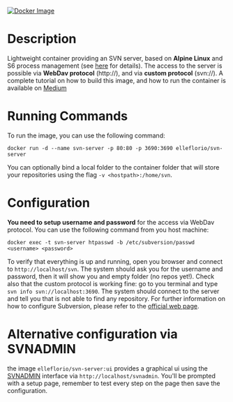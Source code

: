 [![Docker Image](https://img.shields.io/badge/docker%20image-available-green.svg)](https://hub.docker.com/r/elleflorio/svn-server/)

# Description
Lightweight container providing an SVN server, based on **Alpine Linux** and S6 process management (see [here](https://github.com/smebberson/docker-alpine) for details).
The access to the server is possible via **WebDav protocol** (http://), and via **custom protocol** (svn://).
A complete tutorial on how to build this image, and how to run the container is available on [Medium](https://medium.com/@elle.florio/the-svn-dockerization-84032e11d88d#.bafh3otmh)

# Running Commands
To run the image, you can use the following command:
```
docker run -d --name svn-server -p 80:80 -p 3690:3690 elleflorio/svn-server
```
You can optionally bind a local folder to the container folder that will store your repositories using the flag `-v <hostpath>:/home/svn`.

# Configuration
**You need to setup username and password** for the access via WebDav protocol. You can use the following command from you host machine:
```
docker exec -t svn-server htpasswd -b /etc/subversion/passwd <username> <password>
```
To verify that everything is up and running, open you browser and connect to `http://localhost/svn`. The system should ask you for the username and password, then it will show you and empty folder (no repos yet!).
Check also that the custom protocol is working fine: go to you terminal and type `svn info svn://localhost:3690`. The system should connect to the server and tell you that is not able to find any repository.
For further information on how to configure Subversion, please refer to the [official web page](https://subversion.apache.org/).

# Alternative configuration via SVNADMIN
the image ```elleflorio/svn-server:ui``` provides a graphical ui using the [SVNADMIN](https://github.com/mfreiholz/iF.SVNAdmin) interface via `http://localhost/svnadmin`.
You'll be prompted with a setup page, remember to test every step on the page then save the configuration.

